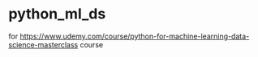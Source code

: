 # python_ml_ds
for https://www.udemy.com/course/python-for-machine-learning-data-science-masterclass course
